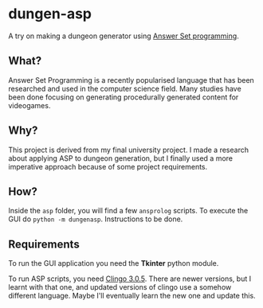 # dungen-asp

A try on making a dungeon generator using [Answer Set programming](https://en.wikipedia.org/wiki/Answer_set_programming). 

## What?

Answer Set Programming is a recently popularised language that has been researched and used in the computer science field. Many studies have been done focusing on generating procedurally generated content for videogames.


## Why?

This project is derived from my final university project. I made a research about applying ASP to dungeon generation, but I finally used a more imperative approach because of some project requirements.

## How?

Inside the `asp` folder, you will find a few `ansprolog` scripts. To execute the GUI do `python -m dungenasp`. Instructions to be done.



## Requirements

To run the GUI application you need the **Tkinter** python module.

To run ASP scripts, you need [Clingo 3.0.5](http://sourceforge.net/projects/potassco/files/clingo/3.0.5/). There are newer versions, but I learnt with that one, and updated versions of clingo use a somehow different language. Maybe I'll eventually learn the new one and update this.



